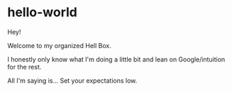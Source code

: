 # hello-world

Hey!

Welcome to my organized Hell Box. 

I honestly only know what I'm doing a little bit and lean on Google/intuition for the rest.

All I'm saying is... Set your expectations low.
